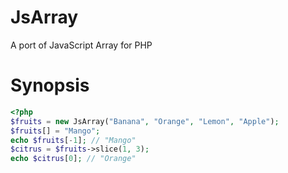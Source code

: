JsArray
=======

A port of JavaScript Array for PHP

Synopsis
========

```php
<?php
$fruits = new JsArray("Banana", "Orange", "Lemon", "Apple");
$fruits[] = "Mango";
echo $fruits[-1]; // "Mango"
$citrus = $fruits->slice(1, 3);
echo $citrus[0]; // "Orange"
```
